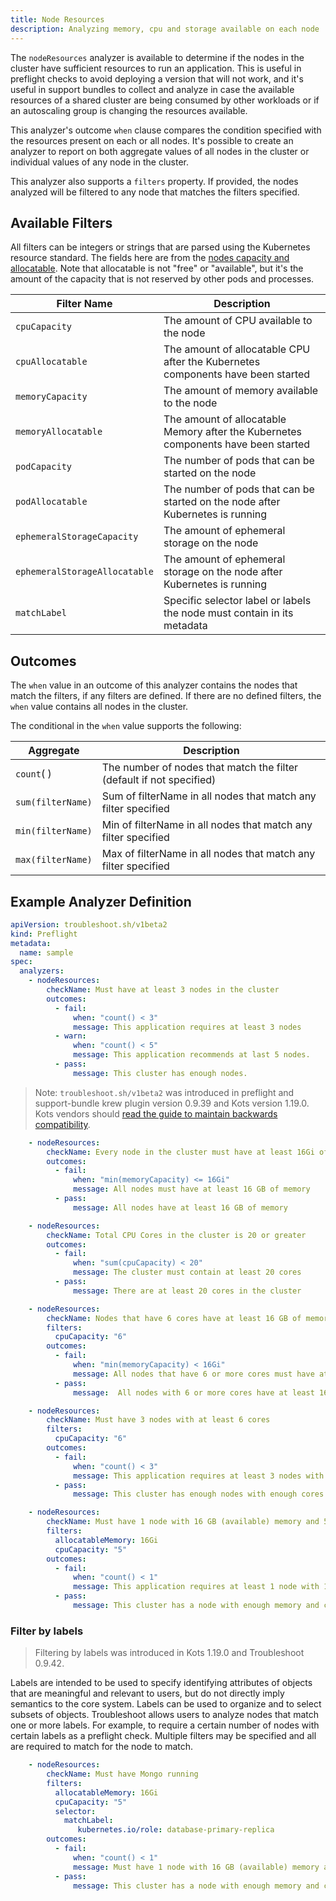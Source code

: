 ```yaml
---
title: Node Resources
description: Analyzing memory, cpu and storage available on each node
---
```


The `nodeResources` analyzer is available to determine if the nodes in the cluster have sufficient resources to run an application.
This is useful in preflight checks to avoid deploying a version that will not work, and it's useful in support bundles to collect and analyze in case the available resources of a shared cluster are being consumed by other workloads or if an autoscaling group is changing the resources available.

This analyzer's outcome `when` clause compares the condition specified with the resources present on each or all nodes.
It's possible to create an analyzer to report on both aggregate values of all nodes in the cluster or individual values of any node in the cluster.

This analyzer also supports a `filters` property.
If provided, the nodes analyzed will be filtered to any node that matches the filters specified.

## Available Filters

All filters can be integers or strings that are parsed using the Kubernetes resource standard. The fields here are from the [nodes capacity and allocatable](https://kubernetes.io/docs/concepts/architecture/nodes/#capacity). Note that allocatable is not "free" or "available", but it's the amount of the capacity that is not reserved by other pods and processes.

| Filter Name | Description |
|----|----|
| `cpuCapacity` | The amount of CPU available to the node |
| `cpuAllocatable` | The amount of allocatable CPU after the Kubernetes components have been started |
| `memoryCapacity` | The amount of memory available to the node |
| `memoryAllocatable` | The amount of allocatable Memory after the Kubernetes components have been started |
| `podCapacity` | The number of pods that can be started on the node |
| `podAllocatable` | The number of pods that can be started on the node after Kubernetes is running |
| `ephemeralStorageCapacity` | The amount of ephemeral storage on the node |
| `ephemeralStorageAllocatable` | The amount of ephemeral storage on the node after Kubernetes is running |
| `matchLabel` | Specific selector label or labels the node must contain in its metadata |

## Outcomes

The `when` value in an outcome of this analyzer contains the nodes that match the filters, if any filters are defined.
If there are no defined filters, the `when` value contains all nodes in the cluster.

The conditional in the `when` value supports the following:

| Aggregate | Description |
|-----------|-------------|
| `count`( ) | The number of nodes that match the filter (default if not specified) |
| `sum(filterName)` | Sum of filterName in all nodes that match any filter specified |
| `min(filterName)` | Min of filterName in all nodes that match any filter specified |
| `max(filterName)` | Max of filterName in all nodes that match any filter specified |

## Example Analyzer Definition

```yaml
apiVersion: troubleshoot.sh/v1beta2
kind: Preflight
metadata:
  name: sample
spec:
  analyzers:
    - nodeResources:
        checkName: Must have at least 3 nodes in the cluster
        outcomes:
          - fail:
              when: "count() < 3"
              message: This application requires at least 3 nodes
          - warn:
              when: "count() < 5"
              message: This application recommends at last 5 nodes.
          - pass:
              message: This cluster has enough nodes.
```

> Note: `troubleshoot.sh/v1beta2` was introduced in preflight and support-bundle krew plugin version 0.9.39 and Kots version 1.19.0. Kots vendors should [read the guide to maintain backwards compatibility](/v1beta2/).

```yaml
    - nodeResources:
        checkName: Every node in the cluster must have at least 16Gi of memory
        outcomes:
          - fail:
              when: "min(memoryCapacity) <= 16Gi"
              message: All nodes must have at least 16 GB of memory
          - pass:
              message: All nodes have at least 16 GB of memory
```

```yaml
    - nodeResources:
        checkName: Total CPU Cores in the cluster is 20 or greater
        outcomes:
          - fail:
              when: "sum(cpuCapacity) < 20"
              message: The cluster must contain at least 20 cores
          - pass:
              message: There are at least 20 cores in the cluster
```

```yaml
    - nodeResources:
        checkName: Nodes that have 6 cores have at least 16 GB of memory also
        filters:
          cpuCapacity: "6"
        outcomes:
          - fail:
              when: "min(memoryCapacity) < 16Gi"
              message: All nodes that have 6 or more cores must have at least 16 GB of memory
          - pass:
              message:  All nodes with 6 or more cores have at least 16 GB of memory
```

```yaml
    - nodeResources:
        checkName: Must have 3 nodes with at least 6 cores
        filters:
          cpuCapacity: "6"
        outcomes:
          - fail:
              when: "count() < 3"
              message: This application requires at least 3 nodes with 6 cores each
          - pass:
              message: This cluster has enough nodes with enough cores
```

```yaml
    - nodeResources:
        checkName: Must have 1 node with 16 GB (available) memory and 5 cores (on a single node)
        filters:
          allocatableMemory: 16Gi
          cpuCapacity: "5"
        outcomes:
          - fail:
              when: "count() < 1"
              message: This application requires at least 1 node with 16GB available memory and 5 cpu cores
          - pass:
              message: This cluster has a node with enough memory and cpu cores
```
### Filter by labels

> Filtering by labels was introduced in Kots 1.19.0 and Troubleshoot 0.9.42.

Labels are intended to be used to specify identifying attributes of objects that are meaningful and relevant to users, but do not directly imply semantics to the core system. Labels can be used to organize and to select subsets of objects.
Troubleshoot allows users to analyze nodes that match one or more labels. For example, to require a certain number of nodes with certain labels as a preflight check. Multiple filters may be specified and all are required to match for the node to match.

```yaml
    - nodeResources:
        checkName: Must have Mongo running
        filters:
          allocatableMemory: 16Gi
          cpuCapacity: "5"
          selector:
            matchLabel: 
               kubernetes.io/role: database-primary-replica
        outcomes:
          - fail:
              when: "count() < 1"
              message: Must have 1 node with 16 GB (available) memory and 5 cores (on a single node) running Mongo Operator.
          - pass:
              message: This cluster has a node with enough memory and cpu capacity running Mongo Operator.
```
